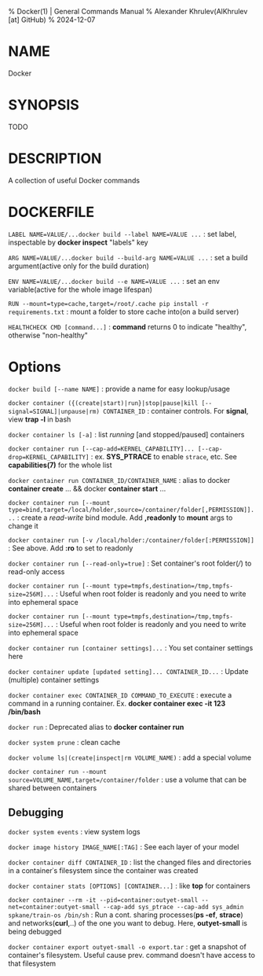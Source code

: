 % Docker(1) | General Commands Manual
% Alexander Khrulev(AlKhrulev \[at] GitHub)
% 2024-12-07

# NAME

Docker

# SYNOPSIS

TODO

# DESCRIPTION

A collection of useful Docker commands

# DOCKERFILE

`LABEL NAME=VALUE/...docker build --label NAME=VALUE ...`
:   set label, inspectable by **docker inspect** "labels" key

`ARG NAME=VALUE/...docker build --build-arg NAME=VALUE ...`
:   set a build argument(active only for the build duration)

`ENV NAME=VALUE/...docker build --e NAME=VALUE ...`
:   set an env variable(active for the whole image lifespan)

`RUN --mount=type=cache,target=/root/.cache pip install -r requirements.txt`
:   mount a folder to store cache into(on a build server)

`HEALTHCHECK CMD [command...]`
:   **command** returns 0 to indicate "healthy", otherwise "non-healthy"

# Options

`docker build [--name NAME]`
:   provide a name for easy lookup/usage

`docker container ({(create|start)|run}|stop|pause|kill [--signal=SIGNAL]|unpause|rm) CONTAINER_ID`
:   container controls. For **signal**, view **trap -l** in bash

`docker container ls [-a]`
:   list *running* [and stopped/paused] containers

`docker container run [--cap-add=KERNEL_CAPABILITY]... [--cap-drop=KERNEL_CAPABILITY]`
:   ex. **SYS_PTRACE** to enable `strace`, etc. See **capabilities(7)** for the whole list

`docker container run CONTAINER_ID/CONTAINER_NAME`
:   alias to docker **container create** ... && docker **container start** ...

`docker container run [--mount type=bind,target=/local/holder,source=/container/folder[,PERMISSION]]...`
:   create a *read-write* bind module. Add **,readonly** to **mount** args to change it

`docker container run [-v /local/holder:/container/folder[:PERMISSION]]`
:   See above. Add **:ro** to set to readonly

`docker container run [--read-only=true]`
:   Set container's root folder(*/*) to read-only access

`docker container run [--mount type=tmpfs,destination=/tmp,tmpfs-size=256M]...`
:   Useful when root folder is readonly and you need to write into ephemeral space

`docker container run [--mount type=tmpfs,destination=/tmp,tmpfs-size=256M]...`
:   Useful when root folder is readonly and you need to write into ephemeral space

`docker container run [container settings]...`
:   You set container settings here

`docker container update [updated setting]... CONTAINER_ID...`
:   Update (multiple) container settings

`docker container exec CONTAINER_ID COMMAND_TO_EXECUTE`
:   execute a command in a running container. Ex. **docker container exec -it 123 /bin/bash**

`docker run`
:   Deprecated alias to **docker container run**

`docker system prune`
:   clean cache

`docker volume ls|(create|inspect|rm VOLUME_NAME)`
:   add a special volume

`docker container run --mount source=VOLUME_NAME,target=/container/folder`
:   use a volume that can be shared between containers

## Debugging

`docker system events`
:   view system logs

`docker image history IMAGE_NAME[:TAG]`
:   See each layer of your model

`docker container diff CONTAINER_ID`
:   list the changed files and directories in a container᾿s filesystem since the container was created

`docker container stats [OPTIONS] [CONTAINER...]`
:   like **top** for containers

`docker container --rm -it --pid=container:outyet-small --net=container:outyet-small --cap-add sys_ptrace --cap-add sys_admin spkane/train-os /bin/sh`
:   Run a cont. sharing processes(**ps -ef**, **strace**) and networks(**curl**,..) of the one you want to debug. Here, **outyet-small** is being debugged

`docker container export outyet-small -o export.tar`
: get a snapshot of container's filesystem. Useful cause prev. command doesn't have access to that filesystem
